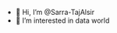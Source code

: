 - 👋 Hi, I’m @Sarra-TajAlsir
- 👀 I’m interested in data world

<!---
Sarra-TajAlsir/Sarra-TajAlsir is a ✨ special ✨ repository because its `README.md` (this file) appears on your GitHub profile.
You can click the Preview link to take a look at your changes.
--->
